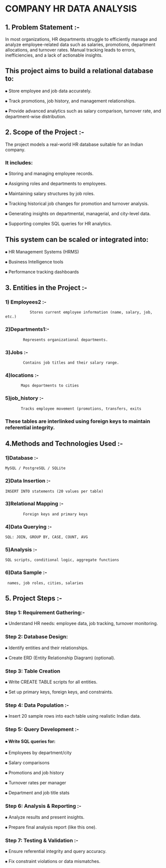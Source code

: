 # COMPANY HR DATA ANALYSIS 

## 1. Problem Statement :-
In most organizations, HR departments struggle to efficiently manage and analyze employee-related data such as salaries, promotions, department allocations, and turnover rates. 
Manual tracking leads to errors, inefficiencies, and a lack of actionable insights.

## This project aims to build a relational database to:
⦁	Store employee and job data accurately.

⦁	Track promotions, job history, and management relationships.

⦁	Provide advanced analytics such as salary comparison, turnover rate, and department-wise distribution.

## 2. Scope of the Project :-
 The project models a real-world HR database suitable for an Indian company.             
 ### It includes: 
⦁	Storing and managing employee records.

⦁	Assigning roles and departments to employees.

⦁	Maintaining salary structures by job roles.

⦁	Tracking historical job changes for promotion and turnover analysis.

⦁	Generating insights on departmental, managerial, and city-level data.

⦁	Supporting complex SQL queries for HR analytics.


## This system can be scaled or integrated into:

⦁	HR Management Systems (HRMS)

⦁	Business Intelligence tools

⦁	Performance tracking dashboards

## 3. Entities in the Project :-

### 1) Employees2 :-
               Stores current employee information (name, salary, job, etc.)
### 2)Departments1:-
            Represents organizational departments.
### 3)Jobs :-
            Contains job titles and their salary range.
### 4)locations :-	
           Maps departments to cities
### 5)job_history :-	
           Tracks employee movement (promotions, transfers, exits
           
### These tables are interlinked using foreign keys to maintain referential integrity.

## 4.Methods and Technologies Used :-

### 1)Database :-
	MySQL / PostgreSQL / SQLite
 
### 2)Data Insertion :-
	INSERT INTO statements (20 values per table)
 
### 3)Relational Mapping	 :-
            Foreign keys and primary keys
            
### 4)Data Querying :-
	SQL: JOIN, GROUP BY, CASE, COUNT, AVG
 
### 5)Analysis :-
	SQL scripts, conditional logic, aggregate functions
 
### 6)Data Sample :-
	 names, job roles, cities, salaries

## 5. Project Steps :-

### Step 1: Requirement Gathering:-

⦁	 Understand HR needs: employee data, job tracking, turnover monitoring.

### Step 2: Database Design:
⦁	    Identify entities and their relationships.

⦁	   Create ERD (Entity Relationship Diagram) (optional).

### Step 3: Table Creation
⦁	Write CREATE TABLE scripts for all entities.

⦁	Set up primary keys, foreign keys, and constraints.

### Step 4: Data Population :-

⦁	Insert 20 sample rows into each table using realistic Indian data.

### Step 5: Query Development :-
#### ⦁	Write SQL queries for:

⦁	Employees by department/city

⦁	Salary comparisons

⦁	Promotions and job history

⦁	Turnover rates per manager

⦁	Department and job title stats

### Step 6: Analysis & Reporting :-
⦁	Analyze results and present insights.

⦁	Prepare final analysis report (like this one).

### Step 7: Testing & Validation :-
⦁	Ensure referential integrity and query accuracy.

⦁	Fix constraint violations or data mismatches.


